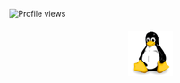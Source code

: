 

<p align="left"> <img src="https://komarev.com/ghpvc/?username=JhonMeddev&color=yellow" alt="Profile views" /> </p>
<h3 align="center"><img src="https://raw.githubusercontent.com/devicons/devicon/master/icons/linux/linux-original.svg" alt="linux" width="80" height="80"/></h3> 





